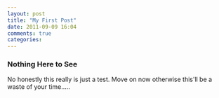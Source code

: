 ```yaml
---
layout: post
title: "My First Post"
date: 2011-09-09 16:04
comments: true
categories: 
---
```

### Nothing Here to See ###
No honestly this really is just a test. Move on now otherwise this'll be a waste of your time.....